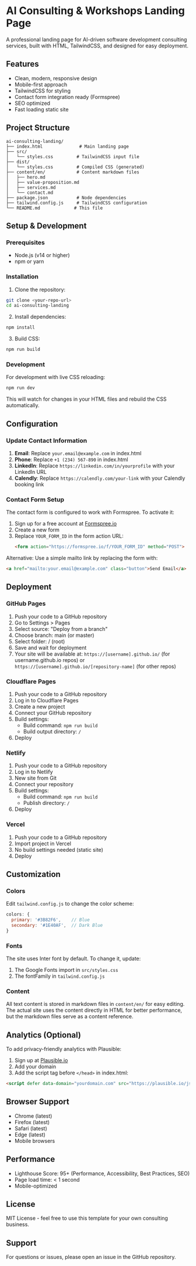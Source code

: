 # AI Consulting & Workshops Landing Page

A professional landing page for AI-driven software development consulting services, built with HTML, TailwindCSS, and designed for easy deployment.

## Features

- Clean, modern, responsive design
- Mobile-first approach
- TailwindCSS for styling
- Contact form integration ready (Formspree)
- SEO optimized
- Fast loading static site

## Project Structure

```
ai-consulting-landing/
├── index.html              # Main landing page
├── src/
│   └── styles.css         # TailwindCSS input file
├── dist/
│   └── styles.css         # Compiled CSS (generated)
├── content/en/            # Content markdown files
│   ├── hero.md
│   ├── value-proposition.md
│   ├── services.md
│   └── contact.md
├── package.json           # Node dependencies
├── tailwind.config.js     # TailwindCSS configuration
└── README.md             # This file
```

## Setup & Development

### Prerequisites
- Node.js (v14 or higher)
- npm or yarn

### Installation

1. Clone the repository:
```bash
git clone <your-repo-url>
cd ai-consulting-landing
```

2. Install dependencies:
```bash
npm install
```

3. Build CSS:
```bash
npm run build
```

### Development

For development with live CSS reloading:
```bash
npm run dev
```

This will watch for changes in your HTML files and rebuild the CSS automatically.

## Configuration

### Update Contact Information

1. **Email**: Replace `your.email@example.com` in index.html
2. **Phone**: Replace `+1 (234) 567-890` in index.html
3. **LinkedIn**: Replace `https://linkedin.com/in/yourprofile` with your LinkedIn URL
4. **Calendly**: Replace `https://calendly.com/your-link` with your Calendly booking link

### Contact Form Setup

The contact form is configured to work with Formspree. To activate it:

1. Sign up for a free account at [Formspree.io](https://formspree.io)
2. Create a new form
3. Replace `YOUR_FORM_ID` in the form action URL:
   ```html
   <form action="https://formspree.io/f/YOUR_FORM_ID" method="POST">
   ```

Alternative: Use a simple mailto link by replacing the form with:
```html
<a href="mailto:your.email@example.com" class="button">Send Email</a>
```

## Deployment

### GitHub Pages

1. Push your code to a GitHub repository
2. Go to Settings > Pages
3. Select source: "Deploy from a branch"
4. Choose branch: main (or master)
5. Select folder: / (root)
6. Save and wait for deployment
7. Your site will be available at: `https://[username].github.io/` (for username.github.io repos) or `https://[username].github.io/[repository-name]` (for other repos)

### Cloudflare Pages

1. Push your code to a GitHub repository
2. Log in to Cloudflare Pages
3. Create a new project
4. Connect your GitHub repository
5. Build settings:
   - Build command: `npm run build`
   - Build output directory: `/`
6. Deploy

### Netlify

1. Push your code to a GitHub repository
2. Log in to Netlify
3. New site from Git
4. Connect your repository
5. Build settings:
   - Build command: `npm run build`
   - Publish directory: `/`
6. Deploy

### Vercel

1. Push your code to a GitHub repository
2. Import project in Vercel
3. No build settings needed (static site)
4. Deploy

## Customization

### Colors

Edit `tailwind.config.js` to change the color scheme:
```javascript
colors: {
  primary: '#3B82F6',    // Blue
  secondary: '#1E40AF',  // Dark Blue
}
```

### Fonts

The site uses Inter font by default. To change it, update:
1. The Google Fonts import in `src/styles.css`
2. The fontFamily in `tailwind.config.js`

### Content

All text content is stored in markdown files in `content/en/` for easy editing. The actual site uses the content directly in HTML for better performance, but the markdown files serve as a content reference.

## Analytics (Optional)

To add privacy-friendly analytics with Plausible:

1. Sign up at [Plausible.io](https://plausible.io)
2. Add your domain
3. Add the script tag before `</head>` in index.html:
```html
<script defer data-domain="yourdomain.com" src="https://plausible.io/js/script.js"></script>
```

## Browser Support

- Chrome (latest)
- Firefox (latest)
- Safari (latest)
- Edge (latest)
- Mobile browsers

## Performance

- Lighthouse Score: 95+ (Performance, Accessibility, Best Practices, SEO)
- Page load time: < 1 second
- Mobile-optimized

## License

MIT License - feel free to use this template for your own consulting business.

## Support

For questions or issues, please open an issue in the GitHub repository.
